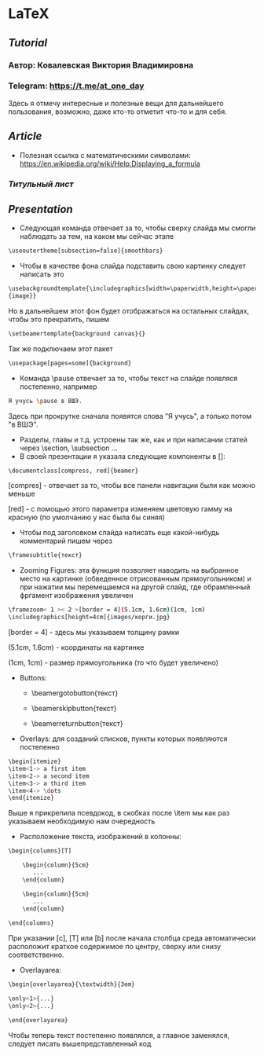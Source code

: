 # LaTeX

## _Tutorial_ 
### Автор: Ковалевская Виктория Владимировна
### Telegram: https://t.me/at_one_day

Здесь я отмечу интересные и полезные вещи для дальнейшего пользования, возможно, даже кто-то отметит что-то и для себя.

## _Article_
* Полезная ссылка с математическими символами: https://en.wikipedia.org/wiki/Help:Displaying_a_formula
### _Титульный лист_

## _Presentation_

* Следующая команда отвечает за то, чтобы сверху слайда мы смогли наблюдать за тем, на каком мы сейчас этапе
```sh
\useoutertheme[subsection=false]{smoothbars}
```
* Чтобы в качестве фона слайда подставить свою картинку следует написать это
```sh
\usebackgroundtemplate{\includegraphics[width=\paperwidth,height=\paperheight]
{image}}
``` 
Но в дальнейшем этот фон будет отображаться на остальных слайдах, чтобы это прекратить, пишем
```sh
\setbeamertemplate{background canvas}{}
```
Так же подключаем этот пакет
```sh
\usepackage[pages=some]{background}
```
* Команда \pause отвечает за то, чтобы текст на слайде появляся постепенно, например
```sh
Я учусь \pause в ВШЭ.
```
Здесь при прокрутке сначала появятся слова "Я учусь", а только потом "в ВШЭ".
* Разделы, главы и т.д. устроены так же, как и при написании статей через \section, \subsection ...
* В своей презентации я указала следующие компоненты в []:
```sh
\documentclass[compress, red]{beamer}
```
[compres] - отвечает за то, чтобы все панели навигации были как можно меньше

[red] - с помощью этого параметра изменяем цветовую гамму на красную (по умолчанию у нас была бы синяя)
* Чтобы под заголовком слайда написать еще какой-нибудь комментарий пишем через 
```sh
\framesubtitle{текст}
```
* Zooming Figures: эта функция позволяет наводить на выбранное место на картинке (обведенное отрисованным прямоугольником) и при нажатии мы перемещаемся на другой слайд, где обрамленный фргамент изображения увеличен 
```sh
\framezoom< 1 >< 2 >[border = 4](5.1cm, 1.6cm)(1cm, 1cm) 
\includegraphics[height=4cm]{images/корги.jpg}
```
[border = 4] - здесь мы указываем толщину рамки

(5.1cm, 1.6cm) - координаты на картинке 

(1cm, 1cm) - размер прямоугольника (то что будет увеличено)

* Buttons:

  + \beamergotobutton{текст}

  + \beamerskipbutton{текст}

  + \beamerreturnbutton{текст}

* Overlays: для созданий списков, пункты которых появляются постепенно
```sh
\begin{itemize}
\item<1-> a first item
\item<2-> a second item
\item<3-> a third item
\item<4-> \dots
\end{itemize}
```
Выше я прикрепила псевдокод, в скобках после \item<n-> мы как раз указываем необходимую нам очередность
* Расположение текста, изображений в колонны:
```sh
\begin{columns}[T] 

    \begin{column}{5cm} 
       ...
    \end{column}

    \begin{column}{5cm} 
       ...
    \end{column}
    
\end{columns}
```
При указании [c], [T] или [b] после начала столбца среда автоматически расположит краткое содержимое по центру, сверху или снизу соответственно.
* Overlayarea:
```sh
\begin{overlayarea}{\textwidth}{3em}

\only<1>{...}
\only<2>{...}

\end{overlayarea}
```
Чтобы теперь текст постепенно появлялся, а главное заменялся, следует писать вышепредставленный код


